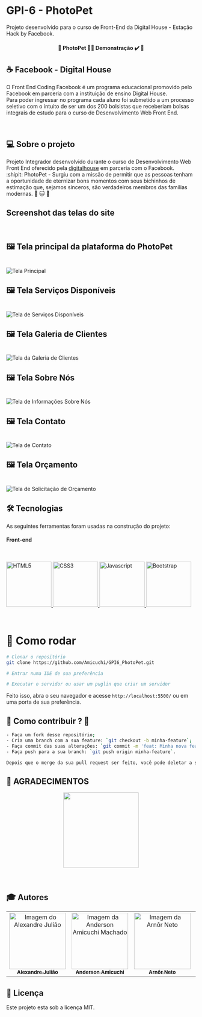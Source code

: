 # GPI-6 - PhotoPet

Projeto desenvolvido para o curso de Front-End da Digital House - Estação Hack by Facebook.

<h4 align="center"> 
	🚧  PhotoPet 👨‍🏫 Demonstração ✔️ 🚧
</h4>

## :coffee: Facebook - Digital House

O Front End Coding Facebook é um programa educacional promovido pelo Facebook em parceria com a instituição de ensino Digital House. <br>
Para poder ingressar no programa cada aluno foi submetido a um processo seletivo com o intuito de ser um dos 200 bolsistas que receberiam bolsas integrais de estudo para o curso de Desenvolvimento Web Front End.

<br>

## 💻 Sobre o projeto

Projeto Integrador desenvolvido durante o curso de Desenvolvimento Web Front End oferecido pela [digitalhouse](https://www.digitalhouse.com/br/) em parceria com o Facebook.
<br>
:shipit: PhotoPet - Surgiu com a missão de permitir que as pessoas tenham a oportunidade de eternizar bons momentos com seus bichinhos de estimação que, sejamos sinceros, são verdadeiros membros das famílias modernas. :dog: :cat: :rabbit:

## Screenshot das telas do site 
<br>

## 🖼 Tela principal da plataforma do PhotoPet 
<br>
<img src='./Layout/Tela1Index.png' alt="Tela Principal"> 
<br>

## 🖼 Tela Serviços Disponíveis

<br>
<img src="./Layout/Tela2Services.png" alt="Tela de Serviços Disponíveis"> 
<br>

## 🖼 Tela Galeria de Clientes

<br>
<img src="./Layout/Tela3Galery.png" alt="Tela da Galeria de Clientes"> 
<br>

## 🖼 Tela Sobre Nós

<br>
<img src="./Layout/Tela4About.png" alt="Tela de Informações Sobre Nós"> 
<br>

## 🖼 Tela Contato

<br>
<img src="./Layout/Tela5Contact.png" alt="Tela de Contato"> 
<br>

## 🖼 Tela Orçamento

<br>
<img src="./Layout/Tela6Orcamento.png" alt="Tela de Solicitação de Orçamento"> 
<br>

## 🛠 Tecnologias

As seguintes ferramentas foram usadas na construção do projeto:

#### **Front-end** 
<br>
<p align="left">

  <a href="https://developer.mozilla.org/pt-BR/docs/Web/HTML" target="_blank">
    <img
      src="https://devicon.dev/devicon.git/icons/html5/html5-original-wordmark.svg"
      alt="HTML5"
      width="120"
      height="120"
    />
  </a>

  <a href="https://developer.mozilla.org/pt-BR/docs/Web/CSS" target="_blank">
    <img
      src="https://devicon.dev/devicon.git/icons/css3/css3-original-wordmark.svg"
      alt="CSS3"
      width="120"
      height="120"
    />
  </a>
  
  <a href="https://developer.mozilla.org/en-US/docs/Web/JavaScript" target="_blank">
    <img
      src="https://devicons.github.io/devicon/devicon.git/icons/javascript/javascript-original.svg"
      alt="Javascript"
      width="120"
      height="120"
    />
  </a>
  
  <a href="https://getbootstrap.com/" target="_blank">
    <img
      src="https://themes.getbootstrap.com/wp-content/themes/bootstrap-marketplace/assets/images/elements/bootstrap-stack.png"
      alt="Bootstrap"
      width="120"
      height="120"
    />
  </a>
  
  
</p>

<br>

# 👷 Como rodar

```bash
# Clonar o repositório
git clone https://github.com/Amicuchi/GPI6_PhotoPet.git

# Entrar numa IDE de sua preferência 

# Executar o servidor ou usar um puglin que criar um servidor

```

Feito isso, abra o seu navegador e acesse `http://localhost:5500/`
ou em uma porta de sua preferência.

## 🤔 Como contribuir ? 🤝  <br/>
```bash
- Faça um fork desse repositório;
- Cria uma branch com a sua feature: `git checkout -b minha-feature`;
- Faça commit das suas alterações: `git commit -m 'feat: Minha nova feature'`; 
- Faça push para a sua branch: `git push origin minha-feature`.

Depois que o merge da sua pull request ser feito, você pode deletar a sua branch. 
```

## **:star2: AGRADECIMENTOS**

<div align=center>
    <a href="https://www.digitalhouse.com/br/">
        <img width="200" src="https://www.digitalhouse.com/logo-DH.png">
    </a>
</div>

<br>
<br>

## :mortar_board: Autores

<table>
    <tr>
        <td align="center">
            <a href="https://github.com/alejuliao">
                <img 
                    src="https://avatars3.githubusercontent.com/u/62526197?s=460&u=160c79ea2c743bf2d7cb0a3c1fcb1a50f88f3320&v=4" 
                    width="150px;" 
                    alt="Imagem do Alexandre Julião" />
                <br />
                <sub><b>Alexandre Julião</b></sub>
            </a>
        </td>
        <td align="center">
            <a href="https://github.com/Amicuchi">
                <img 
                    src="https://avatars3.githubusercontent.com/u/31394808?s=460&u=9a9356fc1ad36a0b5ef79cbe4903350faffdc422&v=4" 
                    width="150px;" 
                    alt="Imagem da Anderson Amicuchi Machado" />
                <br />
                <sub><b>Anderson Amicuchi</b></sub>
            </a>
        </td>
        <td align="center">
            <a href="https://github.com/arnor-neto">
                <img 
                    src="https://avatars1.githubusercontent.com/u/42072854?s=460&u=cfd76859c53b108d13bd516d19a44b1b82eec78a&v=4" 
                    width="150px;" 
                    alt="Imagem da Arnôr Neto" />
                <br />
                <sub><b>Arnôr Neto</b></sub>
            </a>
        </td>
        <td align="center">
            <a href="https://github.com/bianca13fialho">
                <img 
                    src="https://avatars2.githubusercontent.com/u/74777939?s=460&v=4" 
                    width="150px;" 
                    alt="Image da Bianca Fialho" />
                <br />
                <sub><b>Bianca Fialho</b></sub>
            </a>
        </td>
        <td align="center">
            <a href="https://github.com/caamilacgs">
                <img 
                    src="https://avatars1.githubusercontent.com/u/60848932?s=460&u=a057fe6a3ac99e839812809e05ec447c2170b8db&v=4" 
                    width="150px;" 
                    alt="Imagem da Camila" />
                <br />
                <sub><b>Camila Coutinho</b></sub>
            </a>
        </td>
        <td align="center">
            <a href="https://github.com/LeoMeshoes">
                <img 
                    src="https://avatars1.githubusercontent.com/u/22935523?s=460&u=d0b9c767c1e33d97ee1293fbf2bb313ccef990cd&v=4" 
                    width="150px;" 
                    alt="Imagem do Leonardo Silva" />
                <br />
                <sub><b>Leonardo Silva</b></sub>
            </a>
        </td>
    </tr>
</table>

## 📝 Licença

Este projeto esta sob a licença MIT.
